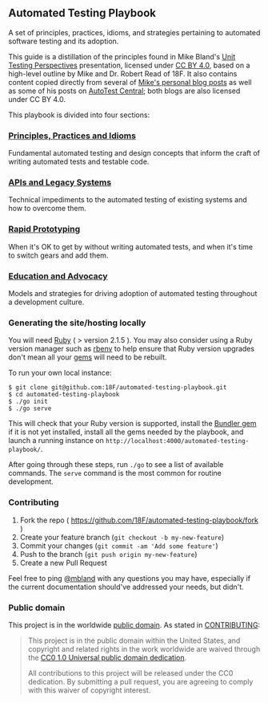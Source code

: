 ## Automated Testing Playbook

A set of principles, practices, idioms, and strategies pertaining to automated
software testing and its adoption.

This guide is a distillation of the principles found in Mike Bland's [Unit
Testing Perspectives](href="http://goo.gl/eE8IUw) presentation, licensed under
[CC BY 4.0](http://creativecommons.org/licenses/by/4.0/deed.en_US), based on a
high-level outline by Mike and Dr. Robert Read of 18F. It also contains content
copied directly from several of [Mike's personal blog
posts](https://mike-bland.com/)</a> as well as some of his posts on [AutoTest
Central](http://autotestcentral.com/)</a>; both blogs are also licensed under
CC BY 4.0.</p>

This playbook is divided into four sections:

### [Principles, Practices and Idioms](pages/principles-practices-idioms.md)

Fundamental automated testing and design concepts that inform the craft of
writing automated tests and testable code.

### [APIs and Legacy Systems](pages/apis-and-legacy-systems.md)

Technical impediments to the automated testing of existing systems and how
to overcome them.

### [Rapid Prototyping](pages/rapid-prototyping.md)

When it's OK to get by without writing automated tests, and when it's time
to switch gears and add them.

### [Education and Advocacy](pages/education-and-advocacy.md)

Models and strategies for driving adoption of automated testing throughout a
development culture.

### Generating the site/hosting locally

You will need [Ruby](https://www.ruby-lang.org) ( > version 2.1.5 ). You may
also consider using a Ruby version manager such as
[rbenv](https://github.com/sstephenson/rbenv) to help ensure that Ruby version
upgrades don't mean all your [gems](https://rubygems.org/) will need to be
rebuilt.

To run your own local instance:

```
$ git clone git@github.com:18F/automated-testing-playbook.git
$ cd automated-testing-playbook
$ ./go init
$ ./go serve
```

This will check that your Ruby version is supported, install the [Bundler
gem](http://bundler.io/) if it is not yet installed, install all the gems
needed by the playbook, and launch a running instance on
`http://localhost:4000/automated-testing-playbook/`.

After going through these steps, run `./go` to see a list of available
commands. The `serve` command is the most common for routine development.

### Contributing

1. Fork the repo ( https://github.com/18F/automated-testing-playbook/fork )
2. Create your feature branch (`git checkout -b my-new-feature`)
3. Commit your changes (`git commit -am 'Add some feature'`)
4. Push to the branch (`git push origin my-new-feature`)
5. Create a new Pull Request

Feel free to ping [@mbland](https://github.com/mbland) with any questions you
may have, especially if the current documentation should've addressed your
needs, but didn't.

### Public domain

This project is in the worldwide [public domain](LICENSE.md). As stated in
[CONTRIBUTING](CONTRIBUTING.md):

> This project is in the public domain within the United States, and copyright
> and related rights in the work worldwide are waived through the [CC0 1.0
> Universal public domain
> dedication](https://creativecommons.org/publicdomain/zero/1.0/).
>
> All contributions to this project will be released under the CC0 dedication.
> By submitting a pull request, you are agreeing to comply with this waiver of
> copyright interest.
